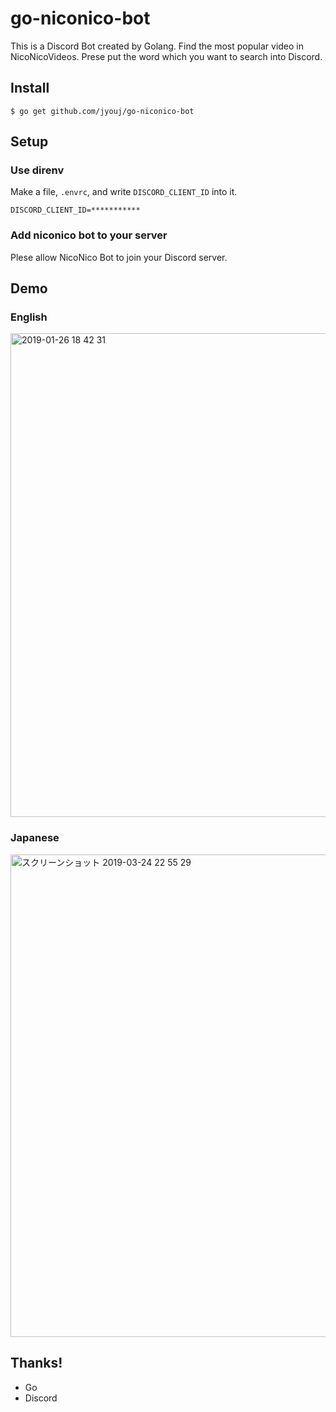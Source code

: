 # go-niconico-bot
This is a Discord Bot created by Golang. Find the most popular video in NicoNicoVideos. Prese put the word which you want to search into Discord.

## Install
```
$ go get github.com/jyouj/go-niconico-bot
```

## Setup
### Use direnv
Make a file, `.envrc`, and write `DISCORD_CLIENT_ID` into it.

```bash:.envrc
DISCORD_CLIENT_ID=***********
```

### Add niconico bot to your server
Plese allow NicoNico Bot to join your Discord server.

## Demo
### English
<img width="774" alt="2019-01-26 18 42 31" src="https://user-images.githubusercontent.com/41543603/51785557-ed381080-219c-11e9-936e-e07c6a3abcca.png">

### Japanese
<img width="772" alt="スクリーンショット 2019-03-24 22 55 29" src="https://user-images.githubusercontent.com/41543603/54880443-f33e2b00-4e87-11e9-97d7-fcec7c03f818.png">

## Thanks!
- Go
- Discord
